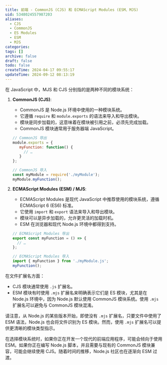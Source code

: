 ```yaml
---
title: 前端 - CommonJS (CJS) 和 ECMAScript Modules (ESM、MJS)
uid: 5348024557987203
aliases:
  - CJS
  - CommonJS
  - ES Modules
  - ESM
  - MJS
categories: 
tags: []
archive: false
draft: false
todo: false
createTime: 2024-04-17 09:55:17
updateTime: 2024-09-12 08:13:19
---
```


在 JavaScript 中，MJS 和 CJS 分别指的是两种不同的模块系统：

1. **CommonJS (CJS)**:
   - CommonJS 是 Node.js 环境中使用的一种模块系统。
   - 它遵循 `require` 和 `module.exports` 的语法来导入和导出模块。
   - 模块是同步加载的，这意味着在模块被引用之前，必须先完成加载。
   - CommonJS 模块通常用于服务器端 JavaScript。

   ```javascript
   // CommonJS 导出
   module.exports = {
      myFunction: function() {
        // …
      }
   };

   // CommonJS 导入
   const myModule = require('./myModule');
   myModule.myFunction();
   ```

2. **ECMAScript Modules (ESM) / MJS**:
   - ECMAScript Modules 是现代 JavaScript 中推荐使用的模块系统，遵循 ECMAScript 6 (ES6) 标准。
   - 它使用 `import` 和 `export` 语法来导入和导出模块。
   - 模块可以是异步加载的，允许更灵活的加载时机。
   - ESM 在浏览器和现代 Node.js 环境中都得到支持。

   ```javascript
   // ECMAScript Modules 导出
   export const myFunction = () => {
     // …
   };

   // ECMAScript Modules 导入
   import { myFunction } from './myModule.js';
   myFunction();
   ```

在文件扩展名方面：

- CJS 模块通常使用 `.js` 扩展名。
- ESM 模块有时使用 `.mjs` 扩展名来明确表示它们是 ES 模块，尤其是在 Node.js 环境中，因为 Node.js 默认使用 CommonJS 模块系统。使用 `.mjs` 扩展名可以避免与 CommonJS 模块混淆。

请注意，从 Node.js 的某些版本开始，即使没有 `.mjs` 扩展名，只要文件中使用了 ESM 语法，Node.js 也会将文件识别为 ES 模块。然而，使用 `.mjs` 扩展名可以提供更清晰的模块类型指示。

在选择模块系统时，如果你正在开发一个现代的前端应用程序，可能会倾向于使用 ESM。如果你正在编写 Node.js 脚本，并且需要与现有的 CommonJS 模块兼容，可能会继续使用 CJS。随着时间的推移，Node.js 社区也在逐渐向 ESM 过渡。
